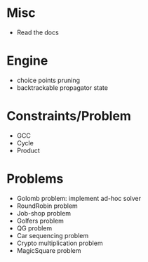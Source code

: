 # Misc
- Read the docs

# Engine
- choice points pruning
- backtrackable propagator state

# Constraints/Problem
- GCC
- Cycle
- Product

# Problems
- Golomb problem: implement ad-hoc solver
- RoundRobin problem
- Job-shop problem 
- Golfers problem
- QG problem
- Car sequencing problem
- Crypto multiplication problem
- MagicSquare problem